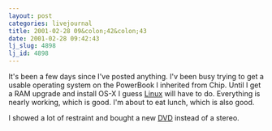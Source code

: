 ```yaml
---
layout: post
categories: livejournal
title: 2001-02-28 09&colon;42&colon;43
date: 2001-02-28 09:42:43
lj_slug: 4898
lj_id: 4898
---
```

It's been a few days since I've posted anything. I'v been busy trying to get a usable operating system on the PowerBook I inherited from Chip. Until I get a RAM upgrade and install OS-X I guess [Linux](http://www.yellowdoglinux.com) will have to do. Everything is nearly working, which is good. I'm about to eat lunch, which is also good.  



I showed a lot of restraint and bought a new [DVD](http://us.imdb.com/Title?0074812) instead of a stereo.
